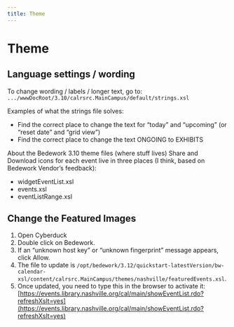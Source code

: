 ```yaml
---
title: Theme
---
```


# Theme

## Language settings / wording

To change wording / labels / longer text, go to: `.../wwwDocRoot/3.10/calrsrc.MainCampus/default/strings.xsl`

Examples of what the strings file solves:
-	Find the correct place to change the text for “today” and “upcoming” (or “reset date” and “grid view”)
-	Find the correct place to change the text ONGOING to EXHIBITS

About the Bedework 3.10 theme files (where stuff lives)
Share and Download icons for each event live in three places (I think, based on Bedework Vendor’s feedback):
-	widgetEventList.xsl
-	events.xsl
-	eventListRange.xsl

## Change the Featured Images
1.	Open Cyberduck
1.	Double click on Bedework.
1.	If an “unknown host key” or “unknown fingerprint” message appears, click Allow.
1.	The file to update is `/opt/bedework/3.12/quickstart-latestVersion/bw-calendar-xsl/content/calrsrc.MainCampus/themes/nashville/featuredEvents.xsl`.
1.	Once updated, you need to type this in the browser to activate it:  [https://events.library.nashville.org/cal/main/showEventList.rdo?refreshXslt=yes](https://events.library.nashville.org/cal/main/showEventList.rdo?refreshXslt=yes)
